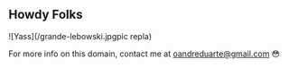 ## Howdy Folks

![Yass](/grande-lebowski.jpgpic repla)



For more info on this domain, contact me at oandreduarte@gmail.com
:flushed:



